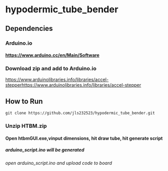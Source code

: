 # hypodermic_tube_bender
## Dependencies
### Arduino.io
#### https://www.arduino.cc/en/Main/Software
### Download zip and add to Arduino.io
https://www.arduinolibraries.info/libraries/accel-stepperhttps://www.arduinolibraries.info/libraries/accel-stepper
## How to Run
```
git clone https://github.com/jls232523/hypodermic_tube_bender.git
```
### Unzip HTBM.zip
#### Open htbmGUI.exe,vinput dimensions, hit draw tube, hit generate script
##### arduino_script.ino will be generated
###### open arduino_script.ino and upload code to board
